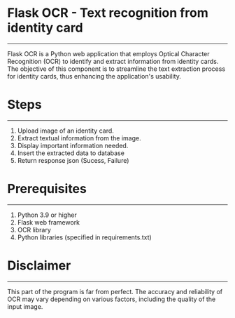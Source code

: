 # Flask OCR - Text recognition from identity card
___
Flask OCR is a Python web application that employs Optical Character Recognition (OCR) to identify and extract information from identity cards. The objective of this component is to streamline the text extraction process for identity cards, thus enhancing the application's usability.

# Steps
___
1. Upload image of an identity card.
2. Extract textual information from the image.
3. Display important information needed.
4. Insert the extracted data to database
5. Return response json (Sucess, Failure)

# Prerequisites
___
1. Python 3.9 or higher
2. Flask web framework
3. OCR library
4. Python libraries (specified in requirements.txt)

# Disclaimer
___
This part of the program is far from perfect. The accuracy and reliability of OCR may vary depending on various factors, including the quality of the input image.
